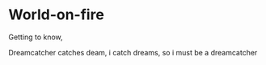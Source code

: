 # World-on-fire
Getting to know,

Dreamcatcher catches deam, 
i catch dreams,
so i must be a dreamcatcher
